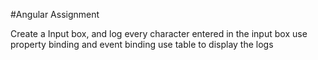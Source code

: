 #Angular Assignment

Create a Input box, and log every character entered in the input box
use property binding and event binding 
use table to display the logs
